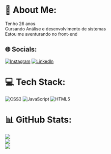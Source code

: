 # 💫 About Me:
Tenho 26 anos<br>Cursando Análise e desenvolvimento de sistemas<br>Estou me aventurando no front-end<br>

## 🌐 Socials:
[![Instagram](https://img.shields.io/badge/Instagram-%23E4405F.svg?logo=Instagram&logoColor=white)](https://instagram.com/dyegow) [![LinkedIn](https://img.shields.io/badge/LinkedIn-%230077B5.svg?logo=linkedin&logoColor=white)](https://linkedin.com/in/dyego-silva-264b72140) 

# 💻 Tech Stack:
![CSS3](https://img.shields.io/badge/css3-%231572B6.svg?style=for-the-badge&logo=css3&logoColor=white) ![JavaScript](https://img.shields.io/badge/javascript-%23323330.svg?style=for-the-badge&logo=javascript&logoColor=%23F7DF1E) ![HTML5](https://img.shields.io/badge/html5-%23E34F26.svg?style=for-the-badge&logo=html5&logoColor=white)
# 📊 GitHub Stats:
![](https://github-readme-stats.vercel.app/api?username=dyegoithalo&theme=dark&hide_border=false&include_all_commits=false&count_private=false)<br/>
![](https://github-readme-streak-stats.herokuapp.com/?user=dyegoithalo&theme=dark&hide_border=false)<br/>
![](https://github-readme-stats.vercel.app/api/top-langs/?username=dyegoithalo&theme=dark&hide_border=false&include_all_commits=false&count_private=false&layout=compact)



<!-- Proudly created with GPRM ( https://gprm.itsvg.in ) -->
